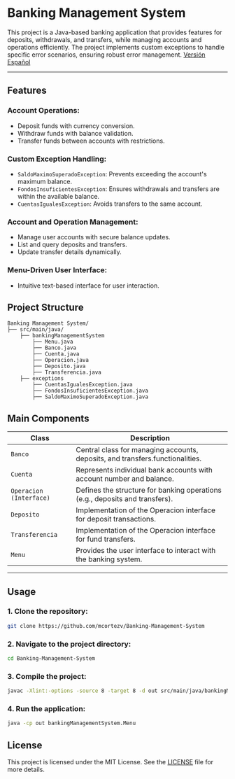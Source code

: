 # **Banking Management System**

This project is a Java-based banking application that provides features for deposits, withdrawals, and transfers, while managing accounts and operations efficiently. The project implements custom exceptions to handle specific error scenarios, ensuring robust error management. [Versión Español](./README.es.md)

---

## **Features**

### Account Operations:
- Deposit funds with currency conversion.
- Withdraw funds with balance validation.
- Transfer funds between accounts with restrictions.

### Custom Exception Handling:

- `SaldoMaximoSuperadoException`: Prevents exceeding the account's maximum balance.
- `FondosInsuficientesException`: Ensures withdrawals and transfers are within the available balance.
- `CuentasIgualesException`: Avoids transfers to the same account.

### Account and Operation Management:
- Manage user accounts with secure balance updates.
- List and query deposits and transfers.
- Update transfer details dynamically.

### Menu-Driven User Interface:
- Intuitive text-based interface for user interaction.

## **Project Structure**

```plaintext
Banking Management System/
├── src/main/java/         
    ├── bankingManagementSystem 
        ├── Menu.java            
        ├── Banco.java        
        ├── Cuenta.java       
        ├── Operacion.java    
        ├── Deposito.java       
        ├── Transferencia.java 
    ├── exceptions              
        ├── CuentasIgualesException.java        
        ├── FondosInsuficientesException.java       
        ├── SaldoMaximoSuperadoException.java    
```

## **Main Components**

| Class                   | Description                                                                   |
|-------------------------|-------------------------------------------------------------------------------|
| `Banco`                 | Central class for managing accounts, deposits, and transfers.functionalities. |
| `Cuenta`                | Represents individual bank accounts with account number and balance.          |
| `Operacion (Interface)` | Defines the structure for banking operations (e.g., deposits and transfers).  |
| `Deposito`              | Implementation of the Operacion interface for deposit transactions.           |
| `Transferencia`         | Implementation of the Operacion interface for fund transfers.                 |
| `Menu`                  | Provides the user interface to interact with the banking system.              |
---

## **Usage**

### 1. Clone the repository:
```bash
git clone https://github.com/mcortezv/Banking-Management-System
```

### 2. Navigate to the project directory:
```bash
cd Banking-Management-System
```

### 3. Compile the project:
```bash
javac -Xlint:-options -source 8 -target 8 -d out src/main/java/bankingManagementSystem/*.java src/main/java/exceptions/*.java
```

### 4. Run the application:
```bash
java -cp out bankingManagementSystem.Menu
```

## **License**
This project is licensed under the MIT License. See the [LICENSE](./LICENSE.md) file for more details.